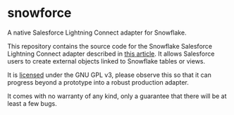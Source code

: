 # snowforce
A native Salesforce Lightning Connect adapter for Snowflake.

This repository contains the source code for the Snowflake Salesforce Lightning Connect adapter described in [this article](https://medium.com/snowflakedb/snowflake-and-salesforce-a-match-made-in-the-cloud-b7b439384451?source=friends_link&sk=fa30b76bb7d8a2685af9d25a1593de9f). It allows Salesforce users to create external objects linked to Snowflake tables or views.

It is [licensed](LICENSE) under the GNU GPL v3, please observe this so that it can progress beyond a prototype into a robust production adapter.

It comes with no warranty of any kind, only a guarantee that there will be at least a few bugs.